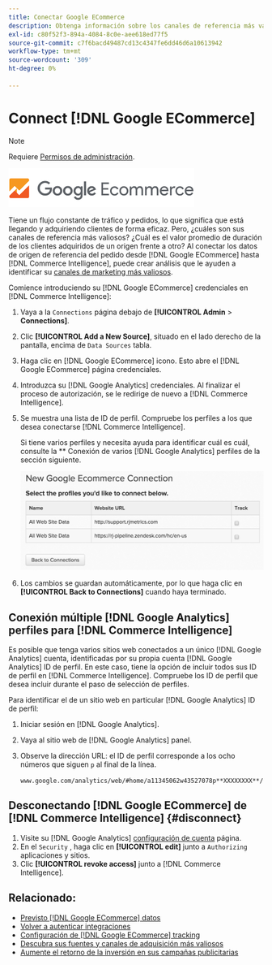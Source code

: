 ```yaml
---
title: Conectar Google ECommerce
description: Obtenga información sobre los canales de referencia más valorados.
exl-id: c80f52f3-894a-4084-8c0e-aee618ed77f5
source-git-commit: c7f6bacd49487cd13c4347fe6dd46d6a10613942
workflow-type: tm+mt
source-wordcount: '309'
ht-degree: 0%

---
```


# Connect [!DNL Google ECommerce]

>[!NOTE]
>
>Requiere [Permisos de administración](../../../administrator/user-management/user-management.md).

![](../../../assets/google-ecommerce-logo.png)

Tiene un flujo constante de tráfico y pedidos, lo que significa que está llegando y adquiriendo clientes de forma eficaz. Pero, ¿cuáles son sus canales de referencia más valiosos? ¿Cuál es el valor promedio de duración de los clientes adquiridos de un origen frente a otro? Al conectar los datos de origen de referencia del pedido desde [!DNL Google ECommerce] hasta [!DNL Commerce Intelligence], puede crear análisis que le ayuden a identificar su [canales de marketing más valiosos](../../../data-analyst/analysis/most-value-source-channel.md).

Comience introduciendo su [!DNL Google ECommerce] credenciales en [!DNL Commerce Intelligence]:

1. Vaya a la `Connections` página debajo de **[!UICONTROL Admin** > **Connections]**.

1. Clic **[!UICONTROL Add a New Source]**, situado en el lado derecho de la pantalla, encima de `Data Sources` tabla.

1. Haga clic en [!DNL Google ECommerce] icono. Esto abre el [!DNL Google ECommerce] página credenciales.

1. Introduzca su [!DNL Google Analytics] credenciales. Al finalizar el proceso de autorización, se le redirige de nuevo a [!DNL Commerce Intelligence].

1. Se muestra una lista de ID de perfil. Compruebe los perfiles a los que desea conectarse [!DNL Commerce Intelligence].

   Si tiene varios perfiles y necesita ayuda para identificar cuál es cuál, consulte la ** Conexión de varios [!DNL Google Analytics] perfiles de la sección siguiente.

   ![](../../../assets/conn-mult-ga-profiles.png)<!--{: width="500"}-->

1. Los cambios se guardan automáticamente, por lo que haga clic en **[!UICONTROL Back to Connections]** cuando haya terminado.

## Conexión múltiple [!DNL Google Analytics] perfiles para [!DNL Commerce Intelligence]

Es posible que tenga varios sitios web conectados a un único [!DNL Google Analytics] cuenta, identificadas por su propia cuenta [!DNL Google Analytics] ID de perfil. En este caso, tiene la opción de incluir todos sus ID de perfil en [!DNL Commerce Intelligence]. Compruebe los ID de perfil que desea incluir durante el paso de selección de perfiles.

Para identificar el de un sitio web en particular [!DNL Google Analytics] ID de perfil:

1. Iniciar sesión en [!DNL Google Analytics].
1. Vaya al sitio web de [!DNL Google Analytics] panel.
1. Observe la dirección URL: el ID de perfil corresponde a los ocho números que siguen `p` al final de la línea.

   `www.google.com/analytics/web/#home/a11345062w43527078p**XXXXXXXX**/`

## Desconectando [!DNL Google ECommerce] de [!DNL Commerce Intelligence] {#disconnect}

1. Visite su [!DNL Google Analytics] [configuración de cuenta](https://www.google.com/account/about/?hl=en) página.
1. En el `Security` , haga clic en **[!UICONTROL edit]** junto a `Authorizing` aplicaciones y sitios.
1. Clic **[!UICONTROL revoke access]** junto a [!DNL Commerce Intelligence].

## Relacionado:

* [Previsto [!DNL Google ECommerce] datos](../integrations/google-ecommerce-data.md)
* [Volver a autenticar integraciones](https://experienceleague.adobe.com/docs/commerce-knowledge-base/kb/how-to/mbi-reauthenticating-integrations.html)
* [Configuración de [!DNL Google ECommerce] tracking](https://support.google.com/analytics/answer/1009612?hl=en)
* [Descubra sus fuentes y canales de adquisición más valiosos](../../analysis/most-value-source-channel.md)
* [Aumente el retorno de la inversión en sus campañas publicitarias](../../analysis/roi-ad-camp.md)
